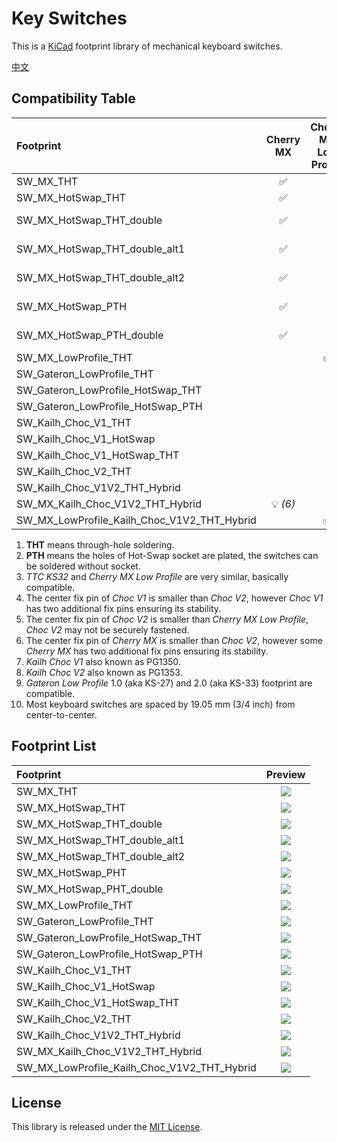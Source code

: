 # Key Switches

This is a [KiCad](https://www.kicad.org/) footprint library of mechanical keyboard switches.

[中文](/readme_zh-TW.md)

## Compatibility Table

| Footprint                                   |     Cherry MX      | Cherry MX Low Profile |   TTC KS32   | Kailh Choc V1 *(7)* | Kailh Choc V2 *(8)* | Gateron Low Profile *(9)* |     THT *(1)*      |      Hot-Swap      | Note         |
| :------------------------------------------ | :----------------: | :-------------------: | :----------: | :-----------------: | :-----------------: | :-----------------------: | :----------------: | :----------------: | :----------- |
| SW_MX_THT                                   | :white_check_mark: |                       |              |                     |                     |                           | :white_check_mark: |                    |              |
| SW_MX_HotSwap_THT                           | :white_check_mark: |                       |              |                     |                     |                           | :white_check_mark: | :white_check_mark: |              |
| SW_MX_HotSwap_THT_double                    | :white_check_mark: |                       |              |                     |                     |                           | :white_check_mark: | :white_check_mark: | Double sided |
| SW_MX_HotSwap_THT_double_alt1               | :white_check_mark: |                       |              |                     |                     |                           | :white_check_mark: | :white_check_mark: | Double sided |
| SW_MX_HotSwap_THT_double_alt2               | :white_check_mark: |                       |              |                     |                     |                           | :white_check_mark: | :white_check_mark: | Double sided |
| SW_MX_HotSwap_PTH                           | :white_check_mark: |                       |              |                     |                     |                           |    :bulb: *(2)*    | :white_check_mark: |              |
| SW_MX_HotSwap_PTH_double                    | :white_check_mark: |                       |              |                     |                     |                           |    :bulb: *(2)*    | :white_check_mark: | Double sided |
| SW_MX_LowProfile_THT                        |                    |  :white_check_mark:   | :bulb: *(3)* |                     |                     |                           | :white_check_mark: |                    |              |
| SW_Gateron_LowProfile_THT                   |                    |                       |              |                     |                     |    :white_check_mark:     | :white_check_mark: |                    |              |
| SW_Gateron_LowProfile_HotSwap_THT           |                    |                       |              |                     |                     |    :white_check_mark:     | :white_check_mark: | :white_check_mark: |              |
| SW_Gateron_LowProfile_HotSwap_PTH           |                    |                       |              |                     |                     |    :white_check_mark:     | :white_check_mark: | :white_check_mark: |              |
| SW_Kailh_Choc_V1_THT                        |                    |                       |              | :white_check_mark:  |                     |                           | :white_check_mark: |                    |              |
| SW_Kailh_Choc_V1_HotSwap                    |                    |                       |              | :white_check_mark:  |                     |                           |                    | :white_check_mark: |              |
| SW_Kailh_Choc_V1_HotSwap_THT                |                    |                       |              | :white_check_mark:  |                     |                           | :white_check_mark: | :white_check_mark: |              |
| SW_Kailh_Choc_V2_THT                        |                    |                       |              |                     | :white_check_mark:  |                           | :white_check_mark: |                    |              |
| SW_Kailh_Choc_V1V2_THT_Hybrid               |                    |                       |              |    :bulb: *(4)*     | :white_check_mark:  |                           | :white_check_mark: |                    | Hybrid       |
| SW_MX_Kailh_Choc_V1V2_THT_Hybrid            |    :bulb: *(6)*    |                       |              |    :bulb: *(4)*     | :white_check_mark:  |                           | :white_check_mark: |                    | Hybrid       |
| SW_MX_LowProfile_Kailh_Choc_V1V2_THT_Hybrid |                    |  :white_check_mark:   | :bulb: *(3)* |    :bulb: *(4)*     |    :bulb: *(5)*     |                           | :white_check_mark: |                    | Hybrid       |

1. **THT** means through-hole soldering.
2. **PTH** means the holes of Hot-Swap socket are plated, the switches can be soldered without socket.
3. *TTC KS32* and *Cherry MX Low Profile* are very similar, basically compatible.
4. The center fix pin of *Choc V1* is smaller than *Choc V2*, however *Choc V1* has two additional fix pins ensuring its stability.
5. The center fix pin of *Choc V2* is smaller than *Cherry MX Low Profile*, *Choc V2* may not be securely fastened.
6. The center fix pin of *Cherry MX* is smaller than *Choc V2*, however some *Cherry MX* has two additional fix pins ensuring its stability.
7. *Kailh Choc V1* also known as PG1350.
8. *Kailh Choc V2* also known as PG1353.
9. *Gateron Low Profile* 1.0 (aka KS-27) and 2.0 (aka KS-33) footprint are compatible.
10. Most keyboard switches are spaced by 19.05 mm (3/4 inch) from center-to-center.

## Footprint List

| Footprint                                   |               Preview                |
| :------------------------------------------ | :----------------------------------: |
| SW_MX_THT                                   | ![](https://i.imgur.com/5enIXui.png) |
| SW_MX_HotSwap_THT                           | ![](https://i.imgur.com/gQgppii.jpg) |
| SW_MX_HotSwap_THT_double                    | ![](https://i.imgur.com/Se1CHMa.jpg) |
| SW_MX_HotSwap_THT_double_alt1               | ![](https://i.imgur.com/pFtTYBV.jpg) |
| SW_MX_HotSwap_THT_double_alt2               | ![](https://i.imgur.com/wPHmvjv.jpg) |
| SW_MX_HotSwap_PHT                           | ![](https://i.imgur.com/ySLGt4U.jpg) |
| SW_MX_HotSwap_PHT_double                    | ![](https://i.imgur.com/UiA5tTy.jpg) |
| SW_MX_LowProfile_THT                        | ![](https://i.imgur.com/prosQX5.jpg) |
| SW_Gateron_LowProfile_THT                   | ![](https://i.imgur.com/La8fbI2.png) |
| SW_Gateron_LowProfile_HotSwap_THT           | ![](https://i.imgur.com/rRUIFk0.png) |
| SW_Gateron_LowProfile_HotSwap_PTH           | ![](https://i.imgur.com/7FCzjra.png) |
| SW_Kailh_Choc_V1_THT                        | ![](https://i.imgur.com/sl01MNS.jpg) |
| SW_Kailh_Choc_V1_HotSwap                    | ![](https://i.imgur.com/1nT0rZy.png) |
| SW_Kailh_Choc_V1_HotSwap_THT                | ![](https://i.imgur.com/2R0aWFC.png) |
| SW_Kailh_Choc_V2_THT                        | ![](https://i.imgur.com/mK65Vrx.jpg) |
| SW_Kailh_Choc_V1V2_THT_Hybrid               | ![](https://i.imgur.com/DStr5La.jpg) |
| SW_MX_Kailh_Choc_V1V2_THT_Hybrid            | ![](https://i.imgur.com/1l7HB0J.png) |
| SW_MX_LowProfile_Kailh_Choc_V1V2_THT_Hybrid | ![](https://i.imgur.com/9mmCyuX.jpg) |

## License

This library is released under the [MIT License](/LICENSE).
